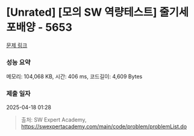 # [Unrated] [모의 SW 역량테스트] 줄기세포배양 - 5653 

[문제 링크](https://swexpertacademy.com/main/code/problem/problemDetail.do?contestProbId=AWXRJ8EKe48DFAUo) 

### 성능 요약

메모리: 104,068 KB, 시간: 406 ms, 코드길이: 4,609 Bytes

### 제출 일자

2025-04-18 01:28



> 출처: SW Expert Academy, https://swexpertacademy.com/main/code/problem/problemList.do
